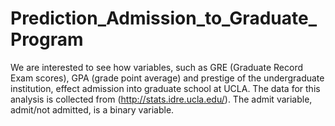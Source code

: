# Prediction_Admission_to_Graduate_Program
We are interested to see how variables, such as GRE (Graduate Record Exam scores), GPA (grade point average) and prestige of the undergraduate institution, effect admission into graduate school at UCLA. The data for this analysis is collected from (http://stats.idre.ucla.edu/). The admit variable, admit/not admitted, is a binary variable. 
